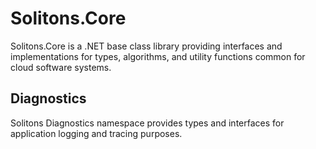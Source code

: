 # Solitons.Core
Solitons.Core is a .NET base class library providing interfaces and implementations for types, algorithms, and utility functions common for cloud software systems. 
## Diagnostics
Solitons Diagnostics namespace provides types and interfaces for application logging and tracing purposes.